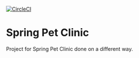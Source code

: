 [![CircleCI](https://circleci.com/gh/boskodjokic/spring-pet-clinic.svg?style=svg)](https://circleci.com/gh/boskodjokic/spring-pet-clinic)

# Spring Pet Clinic

Project for Spring Pet Clinic done on a different way.
